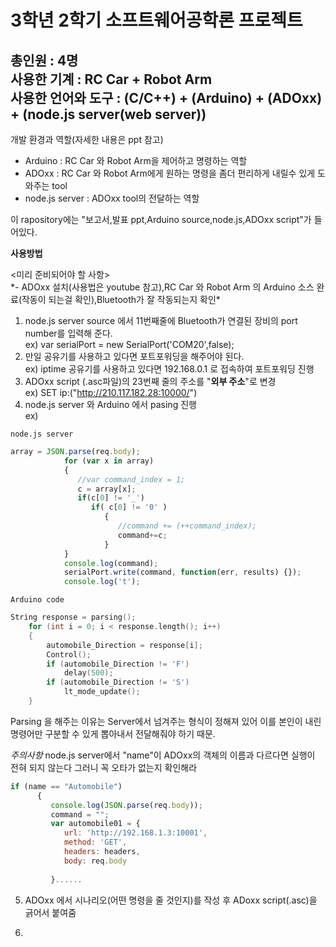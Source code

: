 3학년 2학기 소프트웨어공학론 프로젝트
====================================

총인원 : 4명  
사용한 기계 : RC Car + Robot Arm  
사용한 언어와 도구 : (C/C++) + (Arduino) + (ADOxx) + (node.js server(web server))  
----------------------------------------------------------------------------
개발 환경과 역할(자세한 내용은 ppt 참고)

- Arduino : RC Car 와 Robot Arm을 제어하고 명령하는 역할  
- ADOxx : RC Car 와 Robot Arm에게 원하는 명령을 좀더 편리하게 내릴수 있게 도와주는 tool  
- node.js server : ADOxx tool의 전달하는 역할  

이 rapository에는 "보고서,발표 ppt,Arduino source,node.js,ADOxx script"가 들어있다.

**사용방법**

<미리 준비되어야 할 사항>  
\*- ADOxx 설치(사용법은 youtube 참고),RC Car 와 Robot Arm 의 Arduino 소스 완료(작동이 되는걸 확인),Bluetooth가 잘 작동되는지 확인\*

1. node.js server source 에서 11번째줄에 Bluetooth가 연결된 장비의 port number를 입력해 준다.  
    ex) var serialPort = new SerialPort('COM20',false);  
2. 만일 공유기를 사용하고 있다면 포트포워딩을 해주어야 된다.  
    ex) iptime 공유기를 사용하고 있다면 192.168.0.1 로 접속하여 포트포워딩 진행  
3. ADOxx script (.asc파일)의 23번째 줄의 주소를 "**외부 주소**"로 변경  
    ex) SET ip:("http://210.117.182.28:10000/")  
4. node.js server 와 Arduino 에서 pasing 진행  
ex)   
```
node.js server
```
```node.js
array = JSON.parse(req.body);
            for (var x in array)
            {
               //var command_index = 1;
               c = array[x];
               if(c[0] != '_') 
                  if( c[0] != '0' ) 
                     {
                        //command += (++command_index);
                        command+=c;
                     }
            }
            console.log(command);
            serialPort.write(command, function(err, results) {});
            console.log('t'); 
```
    Arduino code
```c
String response = parsing();
    for (int i = 0; i < response.length(); i++)
    {
        automobile_Direction = response[i];
        Control();
        if (automobile_Direction != 'F')
            delay(500);
        if (automobile_Direction != 'S')
            lt_mode_update();
    }
```    
Parsing 을 해주는 이유는 Server에서 넘겨주는 형식이 정해져 있어 이를 본인이 내린 명령어만 구분할 수 있게 뽑아내서 전달해줘야 하기 때문.

*주의사항*
node.js server에서 "name"이 ADOxx의 객체의 이름과 다르다면 실행이 전혀 되지 않는다 그러니 꼭 오타가 없는지 확인해라
```node.js
if (name == "Automobile")
      {
         console.log(JSON.parse(req.body));
         command = "";
         var automobile01 = {
            url: 'http://192.168.1.3:10001',
            method: 'GET',
            headers: headers,
            body: req.body
            
         }......
```

5. ADOxx 에서 시나리오(어떤 명령을 줄 것인지)를 작성 후 ADoxx script(.asc)을 긁어서 붙여줌

6. 
